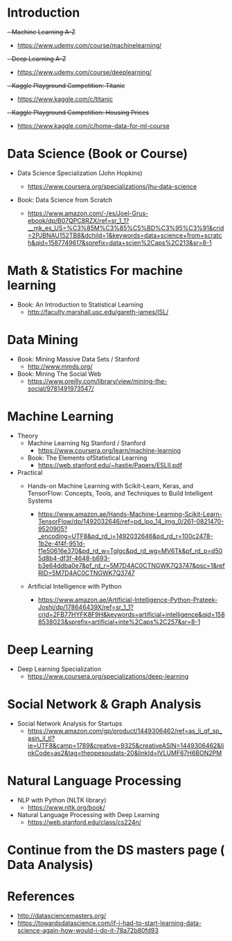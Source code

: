 # Introduction
<s>- Machine Learning A-Z  </s>
  - https://www.udemy.com/course/machinelearning/

<s>- Deep Learning A-Z</s>
  - https://www.udemy.com/course/deeplearning/

<s>- Kaggle Playground Competition: Titanic</s>
  - https://www.kaggle.com/c/titanic

<s>- Kaggle Playground Competition: Housing Prices</s>
  - https://www.kaggle.com/c/home-data-for-ml-course


# Data Science (Book or Course)
- Data Science Specialization (John Hopkins)
  - https://www.coursera.org/specializations/jhu-data-science

- Book: Data Science from Scratch
  - https://www.amazon.com/-/es/Joel-Grus-ebook/dp/B07QPC8RZX/ref=sr_1_1?__mk_es_US=%C3%85M%C3%85%C5%BD%C3%95%C3%91&crid=2PJBNAU152TB8&dchild=1&keywords=data+science+from+scratch&qid=1587749617&sprefix=data+scien%2Caps%2C213&sr=8-1


# Math & Statistics For machine learning
- Book: An Introduction to Statistical Learning
  - http://faculty.marshall.usc.edu/gareth-james/ISL/


# Data Mining
- Book: Mining Massive Data Sets / Stanford 
  - http://www.mmds.org/
- Book: Mining The Social Web
  - https://www.oreilly.com/library/view/mining-the-social/9781491973547/

# Machine Learning

- Theory
  - Machine Learning Ng Stanford / Stanford
    - https://www.coursera.org/learn/machine-learning
  - Book: The Elements ofStatistical Learning
    - https://web.stanford.edu/~hastie/Papers/ESLII.pdf
- Practical 
  - Hands-on Machine Learning with Scikit-Learn, Keras, and TensorFlow: Concepts, Tools, and Techniques to Build Intelligent Systems
    - https://www.amazon.ae/Hands-Machine-Learning-Scikit-Learn-TensorFlow/dp/1492032646/ref=pd_lpo_14_img_0/261-0821470-9520905?_encoding=UTF8&pd_rd_i=1492032646&pd_rd_r=100c2478-1b2e-4f4f-951d-f1e50616e370&pd_rd_w=TgIgc&pd_rd_wg=MV6Tk&pf_rd_p=d505d8b4-df3f-4648-b693-b3e64ddba0e7&pf_rd_r=5M7D4AC0CTNGWK7Q3747&psc=1&refRID=5M7D4AC0CTNGWK7Q3747
    
  - Artificial Intelligence with Python
    - https://www.amazon.ae/Artificial-Intelligence-Python-Prateek-Joshi/dp/178646439X/ref=sr_1_1?crid=2FB77HYFK8F9H&keywords=artificial+intelligence&qid=1588538023&sprefix=artificial+inte%2Caps%2C257&sr=8-1


# Deep Learning
- Deep Learning Specialization
  - https://www.coursera.org/specializations/deep-learning

# Social Network & Graph Analysis
- Social Network Analysis for Startups
  - https://www.amazon.com/gp/product/1449306462/ref=as_li_qf_sp_asin_il_tl?ie=UTF8&camp=1789&creative=9325&creativeASIN=1449306462&linkCode=as2&tag=theopesoudats-20&linkId=IVLUMF67H6BON2PM

# Natural Language Processing
- NLP with Python (NLTK library)
  - https://www.nltk.org/book/
- Natural Language Processing with Deep Learning
  - https://web.stanford.edu/class/cs224n/
  
# Continue from the DS masters page ( Data Analysis)

  
# References
- http://datasciencemasters.org/
- https://towardsdatascience.com/if-i-had-to-start-learning-data-science-again-how-would-i-do-it-78a72b80fd93

